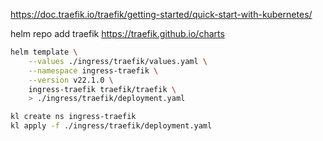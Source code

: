 
https://doc.traefik.io/traefik/getting-started/quick-start-with-kubernetes/

helm repo add traefik https://traefik.github.io/charts

```bash
helm template \
    --values ./ingress/traefik/values.yaml \
    --namespace ingress-traefik \
    --version v22.1.0 \
    ingress-traefik traefik/traefik \
    > ./ingress/traefik/deployment.yaml
```

```bash
kl create ns ingress-traefik
kl apply -f ./ingress/traefik/deployment.yaml 
```